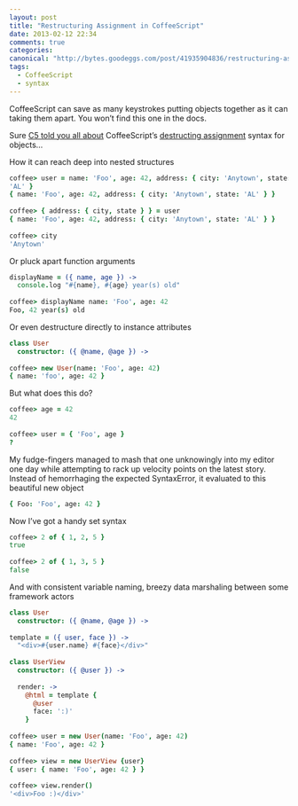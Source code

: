 ```yaml
---
layout: post
title: "Restructuring Assignment in CoffeeScript"
date: 2013-02-12 22:34
comments: true
categories: 
canonical: "http://bytes.goodeggs.com/post/41935904836/restructuring-assignment-in-coffeescript"
tags: 
  - CoffeeScript
  - syntax
---
```


CoffeeScript can save as many keystrokes putting objects together as it can taking them apart. You won’t find this one in the docs.

<!-- more -->

Sure [C5 told you all about](http://blog.carbonfive.com/2011/09/28/destructuring-assignment-in-coffeescript/) CoffeeScript’s [destructing assignment](http://coffeescript.org/#destructuring) syntax for objects…

How it can reach deep into nested structures

``` coffeescript
coffee> user = name: 'Foo', age: 42, address: { city: 'Anytown', state:
'AL' }
{ name: 'Foo', age: 42, address: { city: 'Anytown', state: 'AL' } }
 
coffee> { address: { city, state } } = user
{ name: 'Foo', age: 42, address: { city: 'Anytown', state: 'AL' } }
 
coffee> city
'Anytown'
```

Or pluck apart function arguments

``` coffeescript
displayName = ({ name, age }) ->
  console.log "#{name}, #{age} year(s) old"
 
coffee> displayName name: 'Foo', age: 42
Foo, 42 year(s) old
```

Or even destructure directly to instance attributes

``` coffeescript
class User
  constructor: ({ @name, @age }) ->
  
coffee> new User(name: 'Foo', age: 42)
{ name: 'foo', age: 42 }
```

But what does this do?

``` coffeescript
coffee> age = 42
42 
 
coffee> user = { 'Foo', age }
?
```

My fudge-fingers managed to mash that one unknowingly into my editor one day while attempting to rack up velocity points on the latest story. Instead of hemorrhaging the expected SyntaxError, it evaluated to this beautiful new object

``` coffeescript
{ Foo: 'Foo', age: 42 }
```

Now I’ve got a handy set syntax

``` coffeescript
coffee> 2 of { 1, 2, 5 }
true
 
coffee> 2 of { 1, 3, 5 }
false
```

And with consistent variable naming, breezy data marshaling between some framework actors

``` coffeescript
class User
  constructor: ({ @name, @age }) ->
  
template = ({ user, face }) ->
  "<div>#{user.name} #{face}</div>"
  
class UserView 
  constructor: ({ @user }) ->
  
  render: ->
    @html = template { 
      @user 
      face: ':)'
    }
    
coffee> user = new User(name: 'Foo', age: 42)
{ name: 'Foo', age: 42 }
 
coffee> view = new UserView {user}
{ user: { name: 'Foo', age: 42 } }
 
coffee> view.render()
'<div>Foo :)</div>'
```

